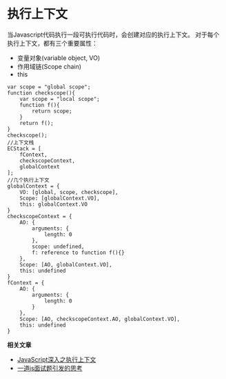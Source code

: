#  执行上下文


当Javascript代码执行一段可执行代码时，会创建对应的执行上下文。
对于每个执行上下文，都有三个重要属性：
* 变量对象(variable object, VO)
* 作用域链(Scope chain)
* this

> 
    var scope = "global scope";
    function checkscope(){
        var scope = "local scope";
        function f(){
            return scope;
        }
        return f();
    }
    checkscope();
    //上下文栈
    ECStack = [
        fContext,
        checkscopeContext,
        globalContext
    ];
    //几个执行上下文
    globalContext = {
        VO: [global, scope, checkscope],
        Scope: [globalContext.VO],
        this: globalContext.VO
    }
    checkscopeContext = {
        AO: {
            arguments: {
                length: 0
            },
            scope: undefined,
            f: reference to function f(){}
        },
        Scope: [AO, globalContext.VO],
        this: undefined
    }
    fContext = {
        AO: {
            arguments: {
                length: 0
            }
        },
        Scope: [AO, checkscopeContext.AO, globalContext.VO],
        this: undefined
    }


**相关文章**
* [JavaScript深入之执行上下文](https://github.com/mqyqingfeng/Blog/issues/8)
* [一道js面试题引发的思考](https://github.com/kuitos/kuitos.github.io/issues/18)